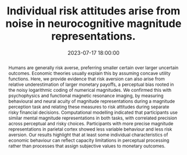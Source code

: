 ---
layout: post
title: "Individual risk attitudes arise from noise in neurocognitive magnitude representations."
date:   2023-07-17 18:00:00
journal: Nature Human Behavior
preprint: False
authors: [Miguel Barretto García*, Gilles de Hollander*, Grueschow, M., Rafael Polanía, Michael Woodford,  Christian C. Ruff]
abstract: "Humans are generally risk averse, preferring smaller certain over larger uncertain outcomes. Economic theories usually explain this by assuming concave utility functions. Here, we provide evidence that risk aversion can also arise from relative underestimation of larger monetary payoffs, a perceptual bias rooted in the noisy logarithmic coding of numerical magnitudes. We confirmed this with psychophysics and functional magnetic resonance imaging, by measuring behavioural and neural acuity of magnitude representations during a magnitude perception task and relating these measures to risk attitudes during separate risky financial decisions. Computational modelling indicated that participants use similar mental magnitude representations in both tasks, with correlated precision across perceptual and risky choices. Participants with more precise magnitude representations in parietal cortex showed less variable behaviour and less risk aversion. Our results highlight that at least some individual characteristics of economic behaviour can reflect capacity limitations in perceptual processing rather than processes that assign subjective values to monetary outcomes."
ref: 2022.08.22.504413
doi: 10.1038/s41562-023-01643-4
---